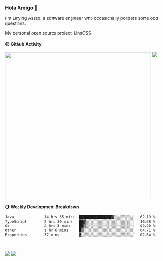 ### Hola Amigo 🤣   

I'm Linying Assad, a software engineer who occasionally ponders some odd questions.  

My personal open source project: [LinsOSS](https://github.com/linsoss)
 
#### 🙃 Github Activity 
<div>
  <img src="https://github-readme-stats.vercel.app/api?username=al-assad&show_icons=true" align="top" style="display: inline-block;" width="480"/>
  <img src="https://github-readme-stats.vercel.app/api/top-langs/?username=al-assad&hide=css,html&langs_count=8&layout=compact" align="top" style="display: inline-block;"/>
</div>

#### 🌖 Weekly Development Breakdown
<!--START_SECTION:waka-->

```txt
Java              14 hrs 35 mins  ███████████████▓░░░░░░░░░   62.19 %
TypeScript        2 hrs 30 mins   ██▓░░░░░░░░░░░░░░░░░░░░░░   10.68 %
Go                2 hrs 3 mins    ██▒░░░░░░░░░░░░░░░░░░░░░░   08.80 %
Other             1 hr 6 mins     █▒░░░░░░░░░░░░░░░░░░░░░░░   04.71 %
Properties        37 mins         ▓░░░░░░░░░░░░░░░░░░░░░░░░   02.64 %
```

<!--END_SECTION:waka-->

<br>

<a href="https://twitter.com/assad_lin"><img src="https://img.shields.io/badge/Twitter-@assad__lin-blue?style=flat&logo=twitter" /></a>
<a href="https://al-assad.github.io"><img src="https://img.shields.io/badge/Blogs-Linying_Assad's_Blog-yellow?style=flat&logo=github" /></a>


